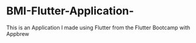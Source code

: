 # BMI-Flutter-Application-
This is an Application l made using Flutter from the Flutter Bootcamp with Appbrew
